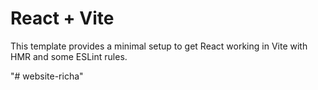 # React + Vite

This template provides a minimal setup to get React working in Vite with HMR and some ESLint rules.

"# website-richa" 
